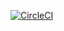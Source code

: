 [![CircleCI](https://circleci.com/gh/melezhikova/async-await/tree/master.svg?style=svg)](https://circleci.com/gh/melezhikova/async-await/tree/master)

